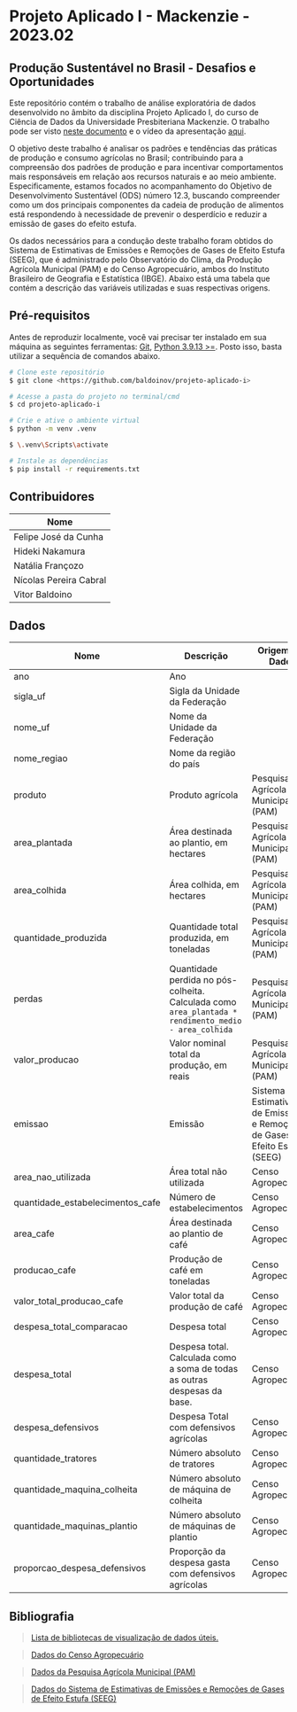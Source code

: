 # Projeto Aplicado I - Mackenzie - 2023.02

## Produção Sustentável no Brasil - Desafios e Oportunidades

Este repositório contém o trabalho de análise exploratória de dados desenvolvido no âmbito da disciplina Projeto Aplicado I, do curso de Ciência de Dados da Universidade Presbiteriana Mackenzie. O trabalho pode ser visto [neste documento](/Produção%20Sustentável%20no%20Brasil%20-%20Desafios%20e%20Oportunidades%20-%20Relatório.pdf) e o vídeo da apresentação [aqui](https://youtu.be/5ZRszh5tCHM).

O objetivo deste trabalho é analisar os padrões e tendências das práticas de produção e consumo agrícolas no Brasil; contribuindo para a compreensão dos padrões de produção e para incentivar comportamentos mais responsáveis em relação aos recursos naturais e ao meio ambiente. Especificamente, estamos focados no acompanhamento do Objetivo de Desenvolvimento Sustentável (ODS) número 12.3, buscando compreender como um dos principais componentes da cadeia de produção de alimentos está respondendo à necessidade de prevenir o desperdício e reduzir a emissão de gases do efeito estufa.

Os dados necessários para a condução deste trabalho foram obtidos do Sistema de Estimativas de Emissões e Remoções de Gases de Efeito Estufa (SEEG), que é administrado pelo Observatório do Clima, da Produção Agrícola Municipal (PAM) e do Censo Agropecuário, ambos do Instituto Brasileiro de Geografia e Estatística (IBGE). Abaixo está uma tabela que contém a descrição das variáveis utilizadas e suas respectivas origens.

## Pré-requisitos

Antes de reproduzir localmente, você vai precisar ter instalado em sua máquina as seguintes ferramentas:
[Git](https://git-scm.com), [Python 3.9.13 >=](https://www.python.org/). Posto isso, basta utilizar a sequência de comandos abaixo.

```bash
# Clone este repositório
$ git clone <https://github.com/baldoinov/projeto-aplicado-i>

# Acesse a pasta do projeto no terminal/cmd
$ cd projeto-aplicado-i

# Crie e ative o ambiente virtual
$ python -m venv .venv

$ \.venv\Scripts\activate

# Instale as dependências
$ pip install -r requirements.txt
```

## Contribuidores

| Nome                   |
|------------------------|
| Felipe José da Cunha   |
| Hideki Nakamura        |
| Natália Françozo       |
| Nícolas Pereira Cabral |
| Vitor Baldoino         |

## Dados

| Nome                              | Descrição                                                                                           | Origem do Dado                                                                 |
|-----------------------------------|-----------------------------------------------------------------------------------------------------|--------------------------------------------------------------------------------|
| ano                               | Ano                                                                                                 |                                                                                |
| sigla_uf                          | Sigla da Unidade da Federação                                                                       |                                                                                |
| nome_uf                           | Nome da Unidade da Federação                                                                        |                                                                                |
| nome_regiao                       | Nome da região do país                                                                              |                                                                                |
| produto                           | Produto agrícola                                                                                    | Pesquisa Agrícola Municipal (PAM)                                              |
| area_plantada                     | Área destinada ao plantio, em hectares                                                              | Pesquisa Agrícola Municipal (PAM)                                              |
| area_colhida                      | Área colhida, em hectares                                                                           | Pesquisa Agrícola Municipal (PAM)                                              |
| quantidade_produzida              | Quantidade total produzida, em toneladas                                                            | Pesquisa Agrícola Municipal (PAM)                                              |
| perdas                            | Quantidade perdida no pós-colheita. Calculada como `area_plantada * rendimento_medio - area_colhida`| Pesquisa Agrícola Municipal (PAM)                                              |
| valor_producao                    | Valor nominal total da produção, em reais                                                           | Pesquisa Agrícola Municipal (PAM)                                              |
| emissao                           | Emissão                                                                                             | Sistema de Estimativas de Emissões e Remoções de Gases de Efeito Estufa (SEEG) |
| area_nao_utilizada                | Área total não utilizada                                                                            | Censo Agropecuário                                                             |
| quantidade_estabelecimentos_cafe  | Número de estabelecimentos                                                                          | Censo Agropecuário                                                             |
| area_cafe                         | Área destinada ao plantio de café                                                                   | Censo Agropecuário                                                             |
| producao_cafe                     | Produção de café em toneladas                                                                       | Censo Agropecuário                                                             |
| valor_total_producao_cafe         | Valor total da produção de café                                                                     | Censo Agropecuário                                                             |
| despesa_total_comparacao          | Despesa total                                                                                       | Censo Agropecuário                                                             |
| despesa_total                     | Despesa total. Calculada como a soma de todas as outras despesas da base.                           | Censo Agropecuário                                                             |
| despesa_defensivos                | Despesa Total com defensivos agrícolas                                                              | Censo Agropecuário                                                             |
| quantidade_tratores               | Número absoluto de tratores                                                                         | Censo Agropecuário                                                             |
| quantidade_maquina_colheita       | Número absoluto de máquina de colheita                                                              | Censo Agropecuário                                                             |
| quantidade_maquinas_plantio       | Número absoluto de máquinas de plantio                                                              | Censo Agropecuário                                                             |
| proporcao_despesa_defensivos      | Proporção da despesa gasta com defensivos agrícolas                                                 | Censo Agropecuário                                                             |


## Bibliografia

> [Lista de bibliotecas de visualização de dados úteis.](https://aeturrell.github.io/coding-for-economists/vis-intro.html)

> [Dados do Censo Agropecuário](https://basedosdados.org/dataset/55a39c28-58f3-4804-827d-6eee5ed27b6b?table=5366d485-e7db-4367-911a-a6a0198dda13)

> [Dados da Pesquisa Agrícola Municipal (PAM)](https://basedosdados.org/dataset/fc403b40-a7e1-40e7-9efe-910847b45a69?table=bd9b2960-361f-4465-be23-baaadaaf266d)

> [Dados do Sistema de Estimativas de Emissões e Remoções de Gases de Efeito Estufa (SEEG)](https://basedosdados.org/dataset/9a22474f-a763-4431-8e3d-667908a1c7ab?table=104c6201-b0e7-47aa-b858-83252e2b149f)
